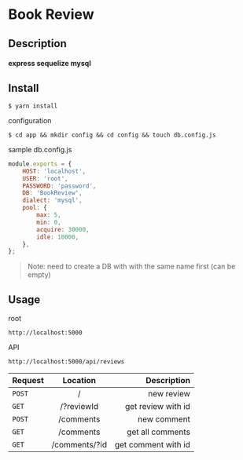 # Book Review 

## Description
#### express sequelize mysql

## Install
```shell
$ yarn install
```
configuration
```shell
$ cd app && mkdir config && cd config && touch db.config.js
```
sample db.config.js
```javascript
module.exports = {
    HOST: 'localhost',
    USER: 'root',
    PASSWORD: 'password',
    DB: 'BookReview',
    dialect: 'mysql',
    pool: {
        max: 5,
        min: 0,
        acquire: 30000,
        idle: 10000,
    },
};
```
>Note: need to create a DB with with the same name first (can be empty)

## Usage
root
```
http://localhost:5000
```
API
```
http://localhost:5000/api/reviews
```

| Request   | Location       | Description         |
| --------- |:--------------:| -------------------:|
| `POST`    | /              | new review          |
| `GET`     | /?reviewId     | get review with id  |
| `POST`    | /comments      | new comment         |
| `GET`     | /comments      | get all comments    |
| `GET`     | /comments/?id  | get comment with id |
